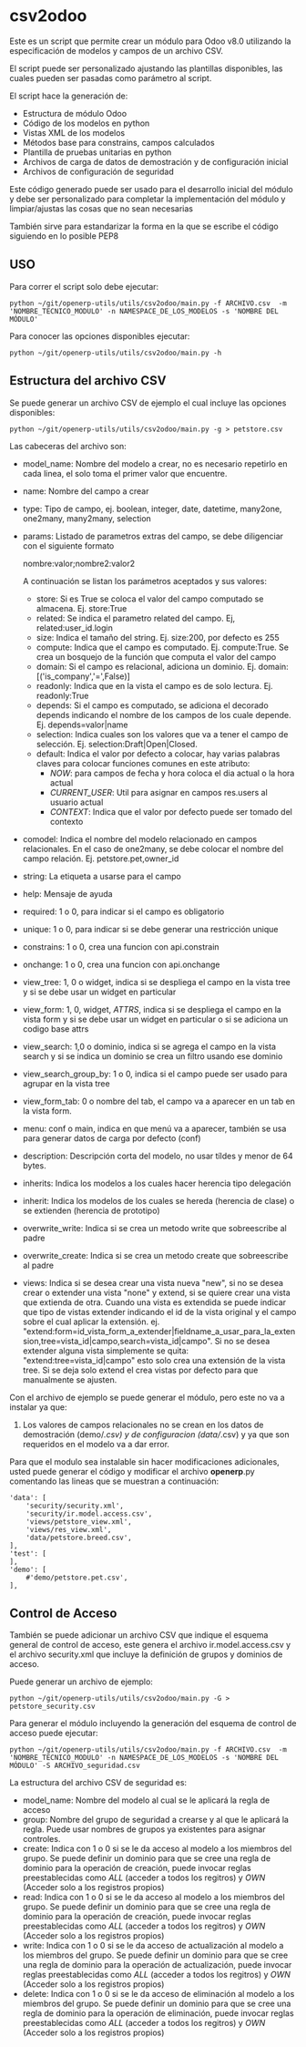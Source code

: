 csv2odoo
========

Este es un script que permite crear un módulo para Odoo v8.0 utilizando la especificación de modelos y campos de un archivo CSV.

El script puede ser personalizado ajustando las plantillas disponibles, las cuales pueden ser pasadas como parámetro al script.

El script hace la generación de:

- Estructura de módulo Odoo
- Código de los modelos en python
- Vistas XML de los modelos
- Métodos base para constrains, campos calculados
- Plantilla de pruebas unitarias en python
- Archivos de carga de datos de demostración y de configuración inicial
- Archivos de configuración de seguridad

Este código generado puede ser usado para el desarrollo inicial del módulo y debe ser personalizado para completar la implementación del módulo y limpiar/ajustas las cosas que no sean necesarias

También sirve para estandarizar la forma en la que se escribe el código siguiendo en lo posible PEP8

USO
---

Para correr el script solo debe ejecutar:

    python ~/git/openerp-utils/utils/csv2odoo/main.py -f ARCHIVO.csv  -m 'NOMBRE_TECNICO_MODULO' -n NAMESPACE_DE_LOS_MODELOS -s 'NOMBRE DEL MÓDULO'

Para conocer las opciones disponibles ejecutar:

    python ~/git/openerp-utils/utils/csv2odoo/main.py -h


Estructura del archivo CSV
--------------------------

Se puede generar un archivo CSV de ejemplo el cual incluye las opciones disponibles:

    python ~/git/openerp-utils/utils/csv2odoo/main.py -g > petstore.csv

Las cabeceras del archivo son:

- model_name: Nombre del modelo a crear, no es necesario repetirlo en cada linea, el solo toma el primer valor que encuentre.
- name: Nombre del campo a crear
- type: Tipo de campo, ej. boolean, integer, date, datetime, many2one, one2many, many2many, selection
- params: Listado de parametros extras del campo, se debe diligenciar con el siguiente formato

    nombre:valor;nombre2:valor2

    A continuación se listan los parámetros aceptados y sus valores:

    - store: Si es True se coloca el valor del campo computado se almacena. Ej. store:True
    - related: Se indica el parametro related del campo. Ej, related:user_id.login
    - size: Indica el tamaño del string. Ej. size:200, por defecto es 255
    - compute: Indica que el campo es computado. Ej. compute:True. Se crea un bosquejo de la función que computa el valor del campo
    - domain: Si el campo es relacional, adiciona un dominio. Ej. domain:[('is_company','=',False)]
    - readonly: Indica que en la vista el campo es de solo lectura. Ej. readonly:True
    - depends: Si el campo es computado, se adiciona el decorado depends indicando el nombre de los campos de los cuale depende. Ej. depends=valor|name
    - selection: Indica cuales son los valores que va a tener el campo de selección. Ej. selection:Draft|Open|Closed.
    - default: Indica el valor por defecto a colocar, hay varias palabras claves para colocar funciones comunes en este atributo:
        - _NOW_: para campos de fecha y hora coloca el dia actual o la hora actual
        - _CURRENT_USER_: Util para asignar en campos res.users al usuario actual
        - _CONTEXT_: Indica que el valor por defecto puede ser tomado del contexto

- comodel: Indica el nombre del modelo relacionado en campos relacionales. En el caso de one2many, se debe colocar el nombre del campo relación. Ej. petstore.pet,owner_id
- string: La etiqueta a usarse para el campo
- help: Mensaje de ayuda
- required: 1 o 0, para indicar si el campo es obligatorio
- unique: 1 o 0, para indicar si se debe generar una restricción unique
- constrains: 1 o 0, crea una funcion con api.constrain
- onchange: 1 o 0, crea una funcion con api.onchange
- view_tree: 1, 0 o widget, indica si se despliega el campo en la vista tree y si se debe usar un widget en particular
- view_form: 1, 0, widget, _ATTRS_, indica si se despliega el campo en la vista form y si se debe usar un widget en particular o si se adiciona un codigo base attrs
- view_search: 1,0 o dominio, indica si se agrega el campo en la vista search y si se indica un dominio se crea un filtro usando ese dominio
- view_search_group_by: 1 o 0, indica si el campo puede ser usado para agrupar en la vista tree
- view_form_tab: 0 o nombre del tab, el campo va a aparecer en un tab en la vista form.
- menu: conf o main, indica en que menú va a aparecer, también se usa para generar datos de carga por defecto (conf)
- description: Descripción corta del modelo, no usar tíldes y menor de 64 bytes.
- inherits: Indica los modelos a los cuales hacer herencia tipo delegación
- inherit: Indica los modelos de los cuales se hereda (herencia de clase) o se extienden (herencia de prototipo)
- overwrite_write: Indica si se crea un metodo write que sobreescribe al padre
- overwrite_create: Indica si se crea un metodo create que sobreescribe al padre
- views: Indica si se desea crear una vista nueva "new", si no se desea crear o extender una vista "none" y extend, si se quiere crear una vista que extienda de otra. Cuando una vista es extendida se puede indicar que tipo de vistas extender indicando el id de la vista original y el campo sobre el cual aplicar la extensión. ej. "extend:form=id_vista_form_a_extender|fieldname_a_usar_para_la_extension,tree=vista_id|campo,search=vista_id|campo". Si no se desea extender alguna vista simplemente se quita: "extend:tree=vista_id|campo" esto solo crea una extensión de la vista tree. Si se deja solo extend el crea vistas por defecto para que manualmente se ajusten.

Con el archivo de ejemplo se puede generar el módulo, pero este no va a instalar ya que:

1. Los valores de campos relacionales no se crean en los datos de demostración (demo/*.csv) y de configuracion (data/*.csv) y ya que son requeridos en el modelo va a dar error.

Para que el modulo sea instalable sin hacer modificaciones adicionales, usted puede generar el código y modificar el archivo __openerp__.py comentando las lineas que se muestran a continuación:

    'data': [
        'security/security.xml',
        'security/ir.model.access.csv',
        'views/petstore_view.xml',
        'views/res_view.xml',
        'data/petstore.breed.csv',
    ],
    'test': [
    ],
    'demo': [
        #'demo/petstore.pet.csv',
    ],


Control de Acceso
-----------------

También se puede adicionar un archivo CSV que indique el esquema general de control de acceso, este genera el archivo ir.model.access.csv y el archivo security.xml que incluye la definición de grupos y dominios de acceso.

Puede generar un archivo de ejemplo:

    python ~/git/openerp-utils/utils/csv2odoo/main.py -G > petstore_security.csv

Para generar el módulo incluyendo la generación del esquema de control de acceso puede ejecutar:

    python ~/git/openerp-utils/utils/csv2odoo/main.py -f ARCHIVO.csv  -m 'NOMBRE_TECNICO_MODULO' -n NAMESPACE_DE_LOS_MODELOS -s 'NOMBRE DEL MÓDULO' -S ARCHIVO_seguridad.csv

La estructura del archivo CSV de seguridad es:

- model_name: Nombre del modelo al cual se le aplicará la regla de acceso
- group: Nombre del grupo de seguridad a crearse y al que le aplicará la regla. Puede usar nombres de grupos ya existentes para asignar controles.
- create: Indica con 1 o 0 si se le da acceso al modelo a los miembros del grupo. Se puede definir un dominio para que se cree una regla de dominio para la operación de creación, puede invocar reglas preestablecidas como _ALL_ (acceder a todos los regitros) y _OWN_ (Acceder solo a los registros propios)
- read: Indica con 1 o 0 si se le da acceso al modelo a los miembros del grupo. Se puede definir un dominio para que se cree una regla de dominio para la operación de creación, puede invocar reglas preestablecidas como _ALL_ (acceder a todos los regitros) y _OWN_ (Acceder solo a los registros propios)
- write: Indica con 1 o 0 si se le da acceso de actualización al modelo a los miembros del grupo. Se puede definir un dominio para que se cree una regla de dominio para la operación de actualización, puede invocar reglas preestablecidas como _ALL_ (acceder a todos los regitros) y _OWN_ (Acceder solo a los registros propios)
- delete: Indica con 1 o 0 si se le da acceso de eliminación al modelo a los miembros del grupo. Se puede definir un dominio para que se cree una regla de dominio para la operación de eliminación, puede invocar reglas preestablecidas como _ALL_ (acceder a todos los regitros) y _OWN_ (Acceder solo a los registros propios)
